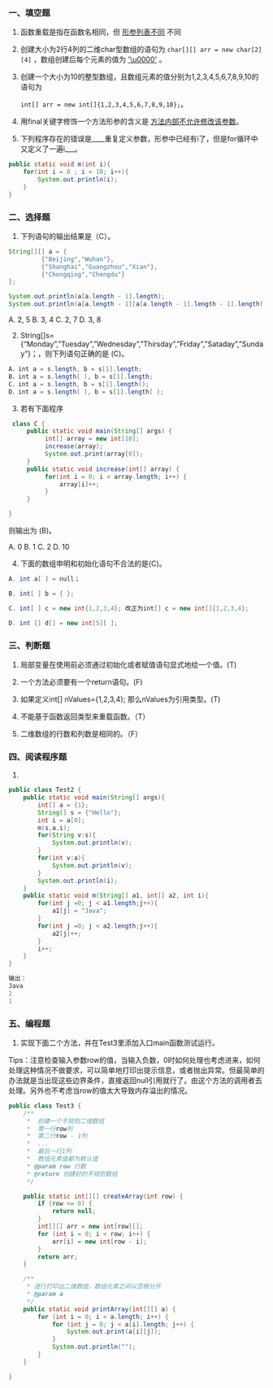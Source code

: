 ### 一、填空题

1. 函数重载是指在函数名相同，但 <u>形参列表不同</u> 不同

2. 创建大小为2行4列的二维char型数组的语句为 `char[][] arr = new char[2][4]` ，数组创建后每个元素的值为 <u>'\u0000'</u> 。

3. 创建一个大小为10的整型数组，且数组元素的值分别为1,2,3,4,5,6,7,8,9,10的语句为

    `int[] arr = new int[]{1,2,3,4,5,6,7,8,9,10};`。

4. 用final关键字修饰一个方法形参的含义是 <u>方法内部不允许修改该参数</u>。

5. 下列程序存在的错误是____重复定义参数，形参中已经有i了，但是for循环中又定义了一遍i___。

```java
public static void m(int i){
    for(int i = 0 ; i < 10; i++){
		System.out.println(i);
    }
}
```



### 二、选择题

1. 下列语句的输出结果是（C）。

```java
String[][] a = {
         {"Beijing","Wuhan"},
         {"Shanghai","Guangzhou","Xian"},
         {"Chongqing","Chengdu"}
};

System.out.println(a[a.length - 1].length);
System.out.println(a[a.length - 1][a[a.length - 1].length - 1].length());
```

A. 2, 5                     B. 3, 4                      C. 2, 7                     D. 3, 8

 

2. String[]s={“Monday”,”Tuesday”,”Wednesday”,”Thirsday”,”Friday”,”Sataday”,”Sunday”}；，则下列语句正确的是 (C)。

```java
A．int a = s.length, b = s[1].length;
B．int a = s.length( ), b = s[1].length;
C．int a = s.length, b = s[1].length();
D．int a = s.length( ), b = s[1].length( );
```

 

3. 若有下面程序

```java
 class C { 
     public static void main(String[] args) {  
          int[] array = new int[10];  
          increase(array); 
          System.out.print(array[0]); 
     } 
     public static void increase(int[] array) {  
          for(int i = 0; i < array.length; i++) {  
              array[i]++;  
          } 
     } 

} 
```

则输出为 (B)。 

A. 0                        B. 1                   C. 2                        D. 10

 

 

4. 下面的数组申明和初始化语句不合法的是(C)。

```java
A. int a[ ] = null；

B. int[ ] b = { };

C. int[ ] c = new int{1,2,3,4}; 改正为int[] c = new int[]{1,2,3,4};

D. int [] d[] = new int[5][ ];
```



### 三、判断题

1. 局部变量在使用前必须通过初始化或者赋值语句显式地给一个值。(T)

2. 一个方法必须要有一个return语句。(F)

3. 如果定义int[] nValues={1,2,3,4}; 那么nValues为引用类型。(T)

4. 不能基于函数返回类型来重载函数。（T）

5. 二维数组的行数和列数是相同的。（F）



### 四、阅读程序题

1. 

```java
public class Test2 {
    public static void main(String[] args){
        int[] a = {1};
        String[] s = {"Hello"};
        int i = a[0];
        m(s,a,i);
        for(String v:s){
            System.out.println(v);
        }
        for(int v:a){
            System.out.println(v);
        }
        System.out.println(i);
    }
    public static void m(String[] a1, int[] a2, int i){
        for(int j =0; j < a1.length;j++){
            a1[j] = "Java";
        }
        for(int j =0; j < a2.length;j++){
            a2[j]++;
        }
        i++;
    }
}

输出：
Java
2
1
```



### 五、编程题

1. 实现下面二个方法，并在Test3里添加入口main函数测试运行。

​     Tips：注意检查输入参数row的值，当输入负数，0时如何处理也考虑进来，如何处理这种情况不做要求，可以简单地打印出提示信息，或者抛出异常。但最简单的办法就是当出现这些边界条件，直接返回null引用就行了。由这个方法的调用者去处理。另外也不考虑当row的值太大导致内存溢出的情况。

```java
public class Test3 {
    /**
     *  创建一个不规则二维数组
     *  第一行row列
     *  第二行row - 1列
     *  ...
     *  最后一行1列
     *  数组元素值都为默认值
     * @param row 行数
     * @return 创建好的不规则数组
     */

    public static int[][] createArray(int row) {
        if (row <= 0) {
            return null;
        }
        int[][] arr = new int[row][];
        for (int i = 0; i < row; i++) {
            arr[i] = new int[row - i];
        }
        return arr;
    }

    /**
     * 逐行打印出二维数组，数组元素之间以空格分开
     * @param a
     */
    public static void printArray(int[][] a) {
        for (int i = 0; i < a.length; i++) {
            for (int j = 0; j < a[i].length; j++) {
                System.out.print(a[i][j]);
            }
            System.out.println("");
        }
    }

}
```

